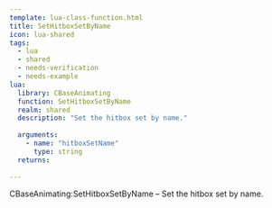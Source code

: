 ```yaml
---
template: lua-class-function.html
title: SetHitboxSetByName
icon: lua-shared
tags:
  - lua
  - shared
  - needs-verification
  - needs-example
lua:
  library: CBaseAnimating
  function: SetHitboxSetByName
  realm: shared
  description: "Set the hitbox set by name."
  
  arguments:
    - name: "hitboxSetName"
      type: string
  returns:
    
---
```


<div class="lua__search__keywords">
CBaseAnimating:SetHitboxSetByName &#x2013; Set the hitbox set by name.
</div>
